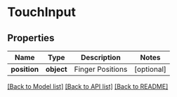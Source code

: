 # TouchInput



## Properties
Name | Type | Description | Notes
------------ | ------------- | ------------- | -------------
**position** | **object** | Finger Positions | [optional] 

[[Back to Model list]](../README.md#documentation-for-models) [[Back to API list]](../README.md#documentation-for-api-endpoints) [[Back to README]](../README.md)


